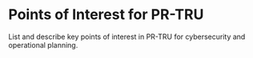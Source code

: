 # Points of Interest for PR-TRU

List and describe key points of interest in PR-TRU for cybersecurity and operational planning.
